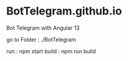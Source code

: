# BotTelegram.github.io
Bot Telegram with Angular 13

go to Folder : ./BotTelegram

run : npm start
build : npm run build